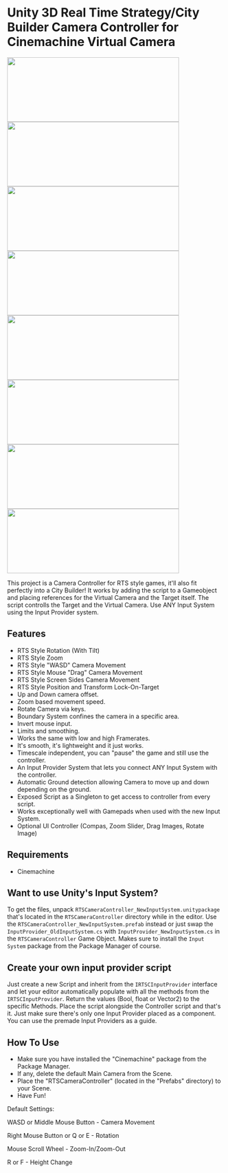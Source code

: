 # Unity 3D Real Time Strategy/City Builder Camera Controller for Cinemachine Virtual Camera

<img src="/Preview/1.gif" width="400" height="150"><img src="/Preview/2.gif" width="400" height="150">
<img src="/Preview/3.gif" width="400" height="150"><img src="/Preview/6.gif" width="400" height="150">
<img src="/Preview/8.gif" width="400" height="150"><img src="/Preview/7.gif" width="400" height="150">
<img src="/Preview/5.gif" width="400" height="150"><img src="/Preview/4.gif" width="400" height="150">

This project is a Camera Controller for RTS style games, it'll also fit perfectly into a City Builder!
It works by adding the script to a Gameobject and placing references for the Virtual Camera and the Target itself.
The script controlls the Target and the Virtual Camera. Use ANY Input System using the Input Provider system.

## Features
* RTS Style Rotation (With Tilt)
* RTS Style Zoom
* RTS Style "WASD" Camera Movement
* RTS Style Mouse "Drag" Camera Movement
* RTS Style Screen Sides Camera Movement
* RTS Style Position and Transform Lock-On-Target
* Up and Down camera offset.
* Zoom based movement speed.
* Rotate Camera via keys.
* Boundary System confines the camera in a specific area.
* Invert mouse input.
* Limits and smoothing.
* Works the same with low and high Framerates.
* It's smooth, it's lightweight and it just works.
* Timescale independent, you can "pause" the game and still use the controller.
* An Input Provider System that lets you connect ANY Input System with the controller.
* Automatic Ground detection allowing Camera to move up and down depending on the ground.
* Exposed Script as a Singleton to get access to controller from every script.
* Works exceptionally well with Gamepads when used with the new Input System.
* Optional UI Controller (Compas, Zoom Slider, Drag Images, Rotate Image)

## Requirements
* Cinemachine

## Want to use Unity's Input System?
To get the files, unpack ```RTSCameraController_NewInputSystem.unitypackage``` that's located in the ```RTSCameraController``` directory while in the editor.
Use the ```RTSCameraController_NewInputSystem.prefab``` instead or just swap the ```InputProvider_OldInputSystem.cs``` with ```InputProvider_NewInputSystem.cs``` in the ```RTSCameraController``` Game Object. Makes sure to install the ```Input System``` package from the Package Manager of course.

## Create your own input provider script
Just create a new Script and inherit from the  ```IRTSCInputProvider``` interface and let your editor automatically populate with all the methods from the ```IRTSCInputProvider```.
Return the values (Bool, float or Vector2) to the specific Methods.
Place the script alongside the Controller script and that's it.
Just make sure there's only one Input Provider placed as a component.
You can use the premade Input Providers as a guide.

## How To Use
* Make sure you have installed the "Cinemachine" package from the Package Manager.
* If any, delete the default Main Camera from the Scene.
* Place the "RTSCameraController" (located in the "Prefabs" directory) to your Scene.
* Have Fun!

Default Settings:

WASD or Middle Mouse Button - Camera Movement

Right Mouse Button or Q or E - Rotation

Mouse Scroll Wheel - Zoom-In/Zoom-Out

R or F - Height Change
